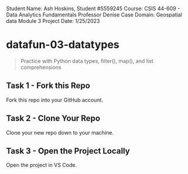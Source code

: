 Student Name: Ash Hoskins, Student #S559245
Course: CSIS 44-609 - Data Analytics Fundamentals
Professor Denise Case
Domain: Geospatial data
Module 3 Project
Date: 1/25/2023

# datafun-03-datatypes

> Practice with Python data types, filter(), map(), and list comprehensions


## Task 1 - Fork this Repo

Fork this repo into your GitHub account.

## Task 2 - Clone Your Repo 

Clone your new repo down to your machine.

## Task 3 - Open the Project Locally

Open the project in VS Code. 

